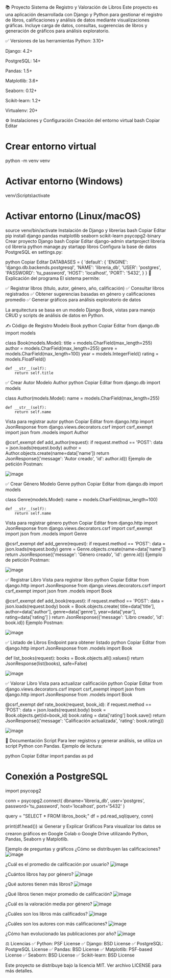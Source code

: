 📚 Proyecto Sistema de Registro y Valoración de Libros
Este proyecto es una aplicación desarrollada con Django y Python para gestionar el registro de libros, calificaciones y análisis de datos mediante visualizaciones gráficas. Incluye carga de datos, consultas, sugerencias de libros y generación de gráficos para análisis exploratorio.

✅ Versiones de las herramientas
Python: 3.10+

Django: 4.2+

PostgreSQL: 14+

Pandas: 1.5+

Matplotlib: 3.6+

Seaborn: 0.12+

Scikit-learn: 1.2+

Virtualenv: 20+

⚙️ Instalaciones y Configuración
Creación del entorno virtual
bash
Copiar
Editar
# Crear entorno virtual
python -m venv venv

# Activar entorno (Windows)
venv\Scripts\activate

# Activar entorno (Linux/macOS)
source venv/bin/activate
Instalación de Django y librerías
bash
Copiar
Editar
pip install django pandas matplotlib seaborn scikit-learn psycopg2-binary
Crear proyecto Django
bash
Copiar
Editar
django-admin startproject libreria
cd libreria
python manage.py startapp libros
Configura la base de datos PostgreSQL en settings.py:

python
Copiar
Editar
DATABASES = {
    'default': {
        'ENGINE': 'django.db.backends.postgresql',
        'NAME': 'libreria_db',
        'USER': 'postgres',
        'PASSWORD': 'tu_password',
        'HOST': 'localhost',
        'PORT': '5432',
    }
}
📖 Explicación del programa
El sistema permite:

✅ Registrar libros (título, autor, género, año, calificación)
✅ Consultar libros registrados
✅ Obtener sugerencias basadas en género y calificaciones promedio
✅ Generar gráficos para análisis exploratorio de datos

La arquitectura se basa en un modelo Django Book, vistas para manejo CRUD y scripts de análisis de datos en Python.

✍️ Código de Registro
Modelo Book
python
Copiar
Editar
from django.db import models

class Book(models.Model):
    title = models.CharField(max_length=255)
    author = models.CharField(max_length=255)
    genre = models.CharField(max_length=100)
    year = models.IntegerField()
    rating = models.FloatField()

    def __str__(self):
        return self.title
✅ Crear Autor
Modelo Author
python
Copiar
Editar
from django.db import models

class Author(models.Model):
    name = models.CharField(max_length=255)

    def __str__(self):
        return self.name
Vista para registrar autor
python
Copiar
Editar
from django.http import JsonResponse
from django.views.decorators.csrf import csrf_exempt
import json
from .models import Author

@csrf_exempt
def add_author(request):
    if request.method == 'POST':
        data = json.loads(request.body)
        author = Author.objects.create(name=data['name'])
        return JsonResponse({'message': 'Autor creado', 'id': author.id})
Ejemplo de petición Postman:

![image](https://github.com/user-attachments/assets/7ba07caa-2dc1-44bd-a1e2-07665aa1816c)

✅ Crear Género
Modelo Genre
python
Copiar
Editar
from django.db import models

class Genre(models.Model):
    name = models.CharField(max_length=100)

    def __str__(self):
        return self.name
Vista para registrar género
python
Copiar
Editar
from django.http import JsonResponse
from django.views.decorators.csrf import csrf_exempt
import json
from .models import Genre

@csrf_exempt
def add_genre(request):
    if request.method == 'POST':
        data = json.loads(request.body)
        genre = Genre.objects.create(name=data['name'])
        return JsonResponse({'message': 'Género creado', 'id': genre.id})
Ejemplo de petición Postman:

![image](https://github.com/user-attachments/assets/f7b2e182-1cc1-4479-8856-838539921384)


✅ Registrar Libro
Vista para registrar libro
python
Copiar
Editar
from django.http import JsonResponse
from django.views.decorators.csrf import csrf_exempt
import json
from .models import Book

@csrf_exempt
def add_book(request):
    if request.method == 'POST':
        data = json.loads(request.body)
        book = Book.objects.create(
            title=data['title'],
            author=data['author'],
            genre=data['genre'],
            year=data['year'],
            rating=data['rating']
        )
        return JsonResponse({'message': 'Libro creado', 'id': book.id})
Ejemplo Postman:

![image](https://github.com/user-attachments/assets/5932ba8c-1e60-4c55-8d70-33fdfc8e1266)


✅ Listado de Libros
Endpoint para obtener listado
python
Copiar
Editar
from django.http import JsonResponse
from .models import Book

def list_books(request):
    books = Book.objects.all().values()
    return JsonResponse(list(books), safe=False)

![image](https://github.com/user-attachments/assets/aef1ac14-2543-48af-a278-be56b27db4d7)

✅ Valorar Libro
Vista para actualizar calificación
python
Copiar
Editar
from django.views.decorators.csrf import csrf_exempt
import json
from django.http import JsonResponse
from .models import Book

@csrf_exempt
def rate_book(request, book_id):
    if request.method == 'POST':
        data = json.loads(request.body)
        book = Book.objects.get(id=book_id)
        book.rating = data['rating']
        book.save()
        return JsonResponse({'message': 'Calificación actualizada', 'rating': book.rating})

![image](https://github.com/user-attachments/assets/644594f3-e433-4b4a-8529-e31002b63ee4)

    
📝 Documentación Script
Para leer registros y generar análisis, se utiliza un script Python con Pandas. Ejemplo de lectura:

python
Copiar
Editar
import pandas as pd

# Conexión a PostgreSQL
import psycopg2

conn = psycopg2.connect(
    dbname='libreria_db',
    user='postgres',
    password='tu_password',
    host='localhost',
    port='5432'
)

query = "SELECT * FROM libros_book;"
df = pd.read_sql(query, conn)

print(df.head())
📊 Generar y Explicar Gráficos
Para visualizar los datos se crearon gráficos en Google Colab o Google Drive utilizando Python, Pandas, Seaborn y Matplotlib.

Ejemplo de preguntas y gráficos
¿Cómo se distribuyen las calificaciones?
![image](https://github.com/user-attachments/assets/46ac5f8a-1f7f-4991-bd98-247d0052054f)

¿Cuál es el promedio de calificación por usuario?
![image](https://github.com/user-attachments/assets/72d3c8d3-1b3e-4fc7-8495-9b835697bb59)

¿Cuántos libros hay por género?
![image](https://github.com/user-attachments/assets/b7ad53f5-7a02-4860-805e-c15d11abfcf8)

¿Qué autores tienen más libros?
![image](https://github.com/user-attachments/assets/ac54fee6-4cea-4e8e-ab5f-ee2c05a32266)

¿Qué libros tienen mejor promedio de calificación?
![image](https://github.com/user-attachments/assets/1f71571c-52b6-4f1e-8017-1071c0a3bac2)

¿Cuál es la valoración media por género?
![image](https://github.com/user-attachments/assets/887b850b-bc85-4d78-afad-58d74ecf8762)

¿Cuáles son los libros más calificados?
![image](https://github.com/user-attachments/assets/8dfc5e73-714b-4e73-b5da-731fb1c34cb7)

¿Cuáles son los autores con más calificaciones?
![image](https://github.com/user-attachments/assets/366fe945-7413-425a-8870-054ca8244add)

¿Cómo han evolucionado las publicaciones por año?
![image](https://github.com/user-attachments/assets/116e7644-5da6-4258-9aaf-96b4e9521fe9)


⚖️ Licencias
✅ Python: PSF License
✅ Django: BSD License
✅ PostgreSQL: PostgreSQL License
✅ Pandas: BSD License
✅ Matplotlib: PSF-based License
✅ Seaborn: BSD License
✅ Scikit-learn: BSD License

Este proyecto se distribuye bajo la licencia MIT. Ver archivo LICENSE para más detalles.
